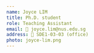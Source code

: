 ```yaml
---
name: Joyce LIM
title: Ph.D. student
role: Teaching Assistant
email: 📧 joyce.lim@nus.edu.sg  
address: 📍 SDE1-03-03 (office)
photo: joyce-lim.png
---
```



